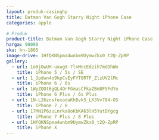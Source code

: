 ```yaml
---
layout: produk-casinghp
title: Batman Van Gogh Starry Night iPhone Case
categories: apple

# Produk
product-title: Batman Van Gogh Starry Night iPhone Case
harga: 90000
sku: hn-1805
image-drive: 1HfQKNSpma4wnbm9UymwZkx0_t2Q-ZpRP
gallery:
  - url: 1o0jOwUH-uxwgX-7lnMncEdzih7mdDhWn
    title: iPhone 5 / 5s / SE
  - url: 1_3pdwn4o9kpCvEyFYT8RTF_ZlzUV2lMc
    title: iPhone 6 / 6s
  - url: 1WyZQOt6gQL4OrFGmasCFkaZBm8FSFdYo
    title: iPhone 6 Plus / 6s Plus
  - url: 1N-L26znsfexodaKhBvk5_LK3Vv784-OS
    title: iPhone 7 / 8
  - url: 17MN1P6zuLnrka8oKbKA63lH5YutDYgcg
    title: iPhone 7 Plus / 8 Plus
  - url: 1HfQKNSpma4wnbm9UymwZkx0_t2Q-ZpRP
    title: iPhone X
---
```

